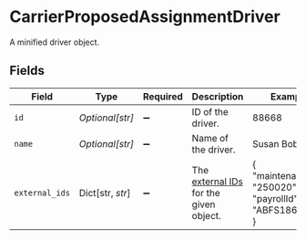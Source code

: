# CarrierProposedAssignmentDriver

A minified driver object.


## Fields

| Field                                                                                      | Type                                                                                       | Required                                                                                   | Description                                                                                | Example                                                                                    |
| ------------------------------------------------------------------------------------------ | ------------------------------------------------------------------------------------------ | ------------------------------------------------------------------------------------------ | ------------------------------------------------------------------------------------------ | ------------------------------------------------------------------------------------------ |
| `id`                                                                                       | *Optional[str]*                                                                            | :heavy_minus_sign:                                                                         | ID of the driver.                                                                          | 88668                                                                                      |
| `name`                                                                                     | *Optional[str]*                                                                            | :heavy_minus_sign:                                                                         | Name of the driver.                                                                        | Susan Bob                                                                                  |
| `external_ids`                                                                             | Dict[str, *str*]                                                                           | :heavy_minus_sign:                                                                         | The [external IDs](https://developers.samsara.com/docs/external-ids) for the given object. | {<br/>"maintenanceId": "250020",<br/>"payrollId": "ABFS18600"<br/>}                        |